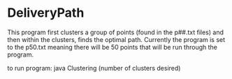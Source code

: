 # DeliveryPath

This program first clusters a group of points (found in the p##.txt files) and then within the clusters, finds the optimal path. Currently the program is set to the p50.txt meaning there will be 50 points that will be run through the program.

to run program: java Clustering (number of clusters desired)
